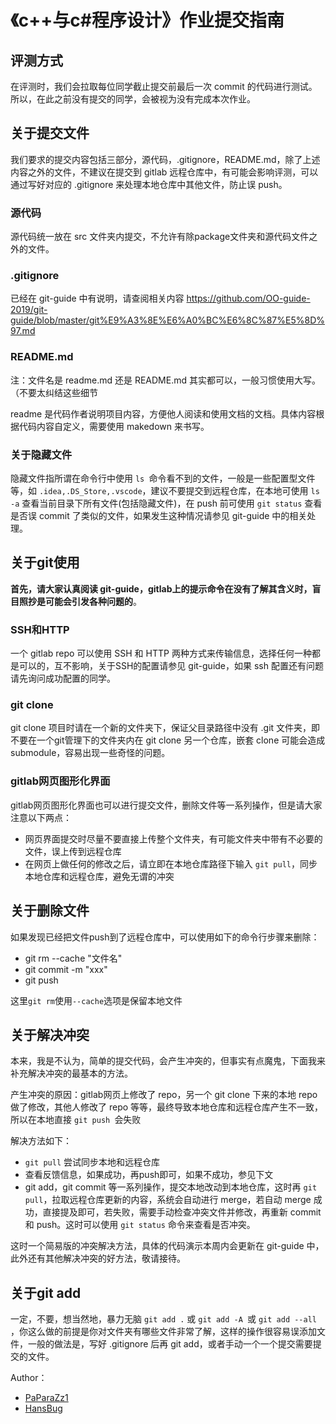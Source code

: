# 《c++与c#程序设计》作业提交指南

## 评测方式

在评测时，我们会拉取每位同学截止提交前最后一次 commit 的代码进行测试。所以，在此之前没有提交的同学，会被视为没有完成本次作业。

## 关于提交文件

我们要求的提交内容包括三部分，源代码，.gitignore，README.md，除了上述内容之外的文件，不建议在提交到 gitlab 远程仓库中，有可能会影响评测，可以通过写好对应的 .gitignore 来处理本地仓库中其他文件，防止误 push。

### 源代码

源代码统一放在 src 文件夹内提交，不允许有除package文件夹和源代码文件之外的文件。

### .gitignore

已经在 git-guide 中有说明，请查阅相关内容 https://github.com/OO-guide-2019/git-guide/blob/master/git%E9%A3%8E%E6%A0%BC%E6%8C%87%E5%8D%97.md

### README.md

注：文件名是 readme.md 还是 README.md 其实都可以，一般习惯使用大写。（不要太纠结这些细节

readme 是代码作者说明项目内容，方便他人阅读和使用文档的文档。具体内容根据代码内容自定义，需要使用 makedown 来书写。

### 关于隐藏文件

隐藏文件指所谓在命令行中使用 `ls `命令看不到的文件，一般是一些配置型文件等，如 `.idea,.DS_Store,.vscode`，建议不要提交到远程仓库，在本地可使用 `ls -a` 查看当前目录下所有文件(包括隐藏文件)，在 push 前可使用 `git status` 查看是否误 commit 了类似的文件，如果发生这种情况请参见 git-guide 中的相关处理。 

## 关于git使用

**首先，请大家认真阅读 git-guide，gitlab上的提示命令在没有了解其含义时，盲目照抄是可能会引发各种问题的**。

### SSH和HTTP

一个 gitlab repo 可以使用 SSH 和 HTTP 两种方式来传输信息，选择任何一种都是可以的，互不影响，关于SSH的配置请参见 git-guide，如果 ssh 配置还有问题请先询问成功配置的同学。

### git clone

git clone 项目时请在一个新的文件夹下，保证父目录路径中没有 .git 文件夹，即不要在一个git管理下的文件夹内在 git clone 另一个仓库，嵌套 clone 可能会造成submodule，容易出现一些奇怪的问题。

### gitlab网页图形化界面

gitlab网页图形化界面也可以进行提交文件，删除文件等一系列操作，但是请大家注意以下两点：

- 网页界面提交时尽量不要直接上传整个文件夹，有可能文件夹中带有不必要的文件，误上传到远程仓库
- 在网页上做任何的修改之后，请立即在本地仓库路径下输入 `git pull`，同步本地仓库和远程仓库，避免无谓的冲突

## 关于删除文件

如果发现已经把文件push到了远程仓库中，可以使用如下的命令行步骤来删除：

- git rm --cache "文件名"
- git commit -m "xxx"
- git push

这里`git rm`使用`--cache`选项是保留本地文件

## 关于解决冲突

本来，我是不认为，简单的提交代码，会产生冲突的，但事实有点魔鬼，下面我来补充解决冲突的最基本的方法。

产生冲突的原因：gitlab网页上修改了 repo，另一个 git clone 下来的本地 repo 做了修改，其他人修改了 repo 等等，最终导致本地仓库和远程仓库产生不一致，所以在本地直接 `git push `会失败

解决方法如下：

- `git pull` 尝试同步本地和远程仓库
- 查看反馈信息，如果成功，再push即可，如果不成功，参见下文
- git add，git commit 等一系列操作，提交本地改动到本地仓库，这时再 `git pull`，拉取远程仓库更新的内容，系统会自动进行 merge，若自动 merge 成功，直接提及即可，若失败，需要手动检查冲突文件并修改，再重新 commit 和 push。这时可以使用 `git status` 命令来查看是否冲突。

这时一个简易版的冲突解决方法，具体的代码演示本周内会更新在 git-guide 中，此外还有其他解决冲突的好方法，敬请接待。

## 关于git add

一定，不要，想当然地，暴力无脑 `git add .` 或 `git add -A `或 `git add --all` ，你这么做的前提是你对文件夹有哪些文件非常了解，这样的操作很容易误添加文件，一般的做法是，写好 .gitignore 后再 git add，或者手动一个一个提交需要提交的文件。



Author：

* [PaParaZz1](mailto:niuyazhe@buaa.edu.cn)
* [HansBug](mailto:hansbug@questionor.cn)

